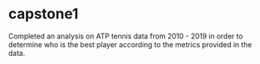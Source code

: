 # capstone1

Completed an analysis on ATP tennis data from 2010 - 2019 in order to determine who is the best player according to the metrics provided in the data.
